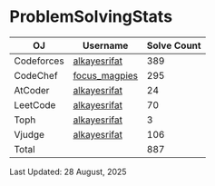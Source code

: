 # ProblemSolvingStats


| OJ | Username | Solve Count |
| -- | -------- | ----------- |
| Codeforces | [alkayesrifat](https://codeforces.com/profile/alkayesrifat) | 389 |
| CodeChef | [focus_magpies](https://www.codechef.com/users/focus_magpies) | 295 |
| AtCoder | [alkayesrifat](https://atcoder.jp/users/alkayesrifat) | 24 |
| LeetCode | [alkayesrifat](https://leetcode.com/u/alkayesrifat/) | 70 |
| Toph | [alkayesrifat](https://toph.co/u/alkayesrifat) | 3 |
| Vjudge | [alkayesrifat](https://vjudge.net/user/alkayesrifat) | 106 |
| Total | | 887 |

Last Updated: 28 August, 2025
